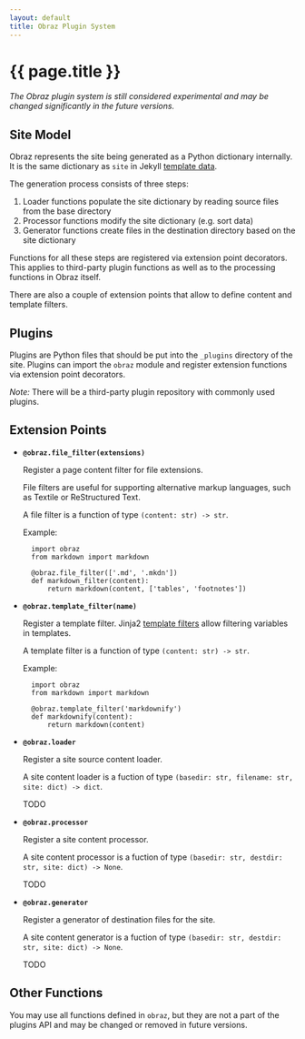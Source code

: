 ```yaml
---
layout: default
title: Obraz Plugin System
---
```


{{ page.title }}
================

_The Obraz plugin system is still considered experimental and may be changed
significantly in the future versions._


Site Model
----------

Obraz represents the site being generated as a Python dictionary internally. It
is the same dictionary as `site` in Jekyll [template data][2].

The generation process consists of three steps:

1. Loader functions populate the site dictionary by reading source files from
   the base directory
2. Processor functions modify the site dictionary (e.g. sort data)
3. Generator functions create files in the destination directory based on the
   site dictionary

Functions for all these steps are registered via extension point decorators.
This applies to third-party plugin functions as well as to the processing
functions in Obraz itself.

There are also a couple of extension points that allow to define content and
template filters.


Plugins
-------

Plugins are Python files that should be put into the `_plugins` directory of
the site. Plugins can import the `obraz` module and register extension
functions via extension point decorators.

_Note:_ There will be a third-party plugin repository with commonly used
plugins.


Extension Points
----------------

* **`@obraz.file_filter(extensions)`**

    Register a page content filter for file extensions.

    File filters are useful for supporting alternative markup languages, such
    as Textile or ReStructured Text.

    A file filter is a function of type `(content: str) -> str`.

    Example:

        import obraz
        from markdown import markdown

        @obraz.file_filter(['.md', '.mkdn'])
        def markdown_filter(content):
            return markdown(content, ['tables', 'footnotes'])

* **`@obraz.template_filter(name)`**

    Register a template filter. Jinja2 [template filters][1] allow filtering
    variables in templates.

    A template filter is a function of type `(content: str) -> str`.

    Example:

        import obraz
        from markdown import markdown

        @obraz.template_filter('markdownify')
        def markdownify(content):
            return markdown(content)

* **`@obraz.loader`**

    Register a site source content loader.

    A site content loader is a fuction of type `(basedir: str, filename: str,
    site: dict) -> dict`.

    TODO

* **`@obraz.processor`**

    Register a site content processor.

    A site content processor is a fuction of type `(basedir: str, destdir: str,
    site: dict) -> None`.

    TODO

* **`@obraz.generator`**

    Register a generator of destination files for the site.

    A site content generator is a fuction of type `(basedir: str, destdir: str,
    site: dict) -> None`.

    TODO


Other Functions
---------------

You may use all functions defined in `obraz`, but they are not a part of the
plugins API and may be changed or removed in future versions.


  [1]: http://jinja.pocoo.org/docs/templates/#filters
  [2]: http://jekyllrb.com/docs/variables/
